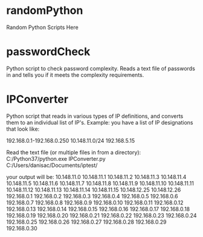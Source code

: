# randomPython
Random Python Scripts Here

# passwordCheck
Python script to check password complexity. Reads a text file of passwords in and tells you if it meets the complexity requirements.

# IPConverter
Python script that reads in various types of IP definitions, and converts them to an individual list of IP's.
Example: you have a list of IP designations that look like:

192.168.0.1-192.168.0.250
10.148.11.0/24
192.168.5.15

Read the text file (or multiple files in from a directory):
C:/Python37/python.exe IPConverter.py C:/Users/danisac/Documents/iptest/

your output will be:
10.148.11.0
10.148.11.1
10.148.11.2
10.148.11.3
10.148.11.4
10.148.11.5
10.148.11.6
10.148.11.7
10.148.11.8
10.148.11.9
10.148.11.10
10.148.11.11
10.148.11.12
10.148.11.13
10.148.11.14
10.148.11.15
10.148.12.25
10.148.12.26
192.168.0.1
192.168.0.2
192.168.0.3
192.168.0.4
192.168.0.5
192.168.0.6
192.168.0.7
192.168.0.8
192.168.0.9
192.168.0.10
192.168.0.11
192.168.0.12
192.168.0.13
192.168.0.14
192.168.0.15
192.168.0.16
192.168.0.17
192.168.0.18
192.168.0.19
192.168.0.20
192.168.0.21
192.168.0.22
192.168.0.23
192.168.0.24
192.168.0.25
192.168.0.26
192.168.0.27
192.168.0.28
192.168.0.29
192.168.0.30
